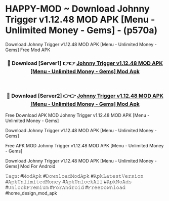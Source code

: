 # HAPPY-MOD ~ Download Johnny Trigger v1.12.48 MOD APK [Menu - Unlimited Money - Gems] - (p570a)
Download Johnny Trigger v1.12.48 MOD APK [Menu - Unlimited Money - Gems] Free Mod APK

<div align="center">
<h3>🔴 Download [Server1] 👉👉 <a href="https://apk-comot.site?title=Johnny_Trigger_v1.12.48_MOD_APK_[Menu_-_Unlimited_Money_-_Gems]">Johnny Trigger v1.12.48 MOD APK [Menu - Unlimited Money - Gems] Mod Apk</a></h3><br>

<h3>🔴 Download [Server2] 👉👉 <a href="https://apk-comot.site?title=Johnny_Trigger_v1.12.48_MOD_APK_[Menu_-_Unlimited_Money_-_Gems]">Johnny Trigger v1.12.48 MOD APK [Menu - Unlimited Money - Gems] Mod Apk</a></h3>
</div>


Free Download APK MOD Johnny Trigger v1.12.48 MOD APK [Menu - Unlimited Money - Gems]

Download Johnny Trigger v1.12.48 MOD APK [Menu - Unlimited Money - Gems] 

Free APK MOD Johnny Trigger v1.12.48 MOD APK [Menu - Unlimited Money - Gems] 

Download Johnny Trigger v1.12.48 MOD APK [Menu - Unlimited Money - Gems] Mod For Android

𝚃𝚊𝚐𝚜: #𝙼𝚘𝚍𝙰𝚙𝚔 #𝙳𝚘𝚠𝚗𝚕𝚘𝚊𝚍𝙼𝚘𝚍𝙰𝚙𝚔 #𝙰𝚙𝚔𝙻𝚊𝚝𝚎𝚜𝚝𝚅𝚎𝚛𝚜𝚒𝚘𝚗 #𝙰𝚙𝚔𝚄𝚗𝚕𝚒𝚖𝚒𝚝𝚎𝚍𝙼𝚘𝚗𝚎𝚢 #𝙰𝚙𝚔𝚄𝚗𝚕𝚘𝚌𝚔𝙰𝚕𝚕 #𝙰𝚙𝚔𝙽𝚘𝙰𝚍𝚜 #𝚄𝚗𝚕𝚘𝚌𝚔𝙿𝚛𝚎𝚖𝚒𝚞𝚖 #𝙵𝚘𝚛𝙰𝚗𝚍𝚛𝚘𝚒𝚍 #𝙵𝚛𝚎𝚎𝙳𝚘𝚠𝚗𝚕𝚘𝚊𝚍 #home_design_mod_apk